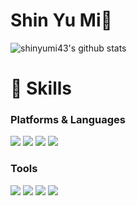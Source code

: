 # Shin Yu Mi🐹
<!--[![Solved.ac
프로필](http://mazassumnida.wtf/api/v2/generate_badge?boj=yumishin43)](https://solved.ac/yumishin43)-->

![shinyumi43's github stats](https://github-readme-stats.vercel.app/api?username=shinyumi43&show_icons=true&theme=radical)
# 💪 Skills
### Platforms & Languages
<img src="https://img.shields.io/badge/Java-007396?style=flat-square&logo=Java&logoColor=white"/>&nbsp;<img src="https://img.shields.io/badge/Python-3776AB?style=flat-square&logo=Python&logoColor=white"/>&nbsp;<img src="https://img.shields.io/badge/C++-00599C?style=flat-square&logo=C%2B%2B&logoColor=white"/>&nbsp;<img src="https://img.shields.io/badge/Android-3DDC84?style=flat-square&logo=Android&logoColor=white"/>

### Tools
<img src="https://img.shields.io/badge/Git-F05032?style=flat-square&logo=Git&logoColor=white"/>&nbsp;<img src="https://img.shields.io/badge/Visual Studio-5C2D91?style=flat-square&logo=Visual Studio&logoColor=white"/>&nbsp;<img src="https://img.shields.io/badge/PyCharm-000000?style=flat-square&logo=PyCharm&logoColor=white"/>&nbsp;<img src="https://img.shields.io/badge/MySQL-4479A1?style=flat-square&logo=MySQL&logoColor=white"/>
